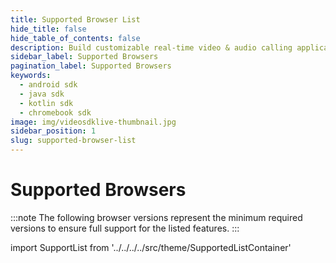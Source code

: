 ```yaml
---
title: Supported Browser List
hide_title: false
hide_table_of_contents: false
description: Build customizable real-time video & audio calling applications in Android SDK using Video SDK add live Video & Audio conferencing to your applications.
sidebar_label: Supported Browsers
pagination_label: Supported Browsers
keywords:
  - android sdk
  - java sdk
  - kotlin sdk
  - chromebook sdk
image: img/videosdklive-thumbnail.jpg
sidebar_position: 1
slug: supported-browser-list
---
```


# Supported Browsers

:::note
The following browser versions represent the minimum required versions to ensure full support for the listed features.
:::

import SupportList from '../../../../src/theme/SupportedListContainer'

<SupportList renderOnlySDKList={true} isiOSSDKInclude={false}/>
